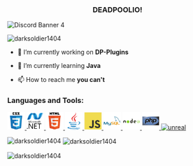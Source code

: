 <h3 align="center">DEADPOOLIO!</h3>
<img src="https://discordapp.com/api/guilds/740288168716140605/widget.png?style=banner4" alt="Discord Banner 4"/>

<p align="left"> <img src="https://komarev.com/ghpvc/?username=darksoldier1404&label=Profile%20views&color=0e75b6&style=flat" alt="darksoldier1404" /> </p>

- 🔭 I’m currently working on **DP-Plugins**

- 🌱 I’m currently learning **Java**

- 📫 How to reach me **you can't**


<h3 align="left">Languages and Tools:</h3>
<p align="left"> <a href="https://www.w3schools.com/css/" target="_blank"> <img src="https://raw.githubusercontent.com/devicons/devicon/master/icons/css3/css3-original-wordmark.svg" alt="css3" width="40" height="40"/> </a> <a href="https://dotnet.microsoft.com/" target="_blank"> <img src="https://raw.githubusercontent.com/devicons/devicon/master/icons/dot-net/dot-net-original-wordmark.svg" alt="dotnet" width="40" height="40"/> </a> <a href="https://www.w3.org/html/" target="_blank"> <img src="https://raw.githubusercontent.com/devicons/devicon/master/icons/html5/html5-original-wordmark.svg" alt="html5" width="40" height="40"/> </a> <a href="https://www.java.com" target="_blank"> <img src="https://raw.githubusercontent.com/devicons/devicon/master/icons/java/java-original.svg" alt="java" width="40" height="40"/> </a> <a href="https://developer.mozilla.org/en-US/docs/Web/JavaScript" target="_blank"> <img src="https://raw.githubusercontent.com/devicons/devicon/master/icons/javascript/javascript-original.svg" alt="javascript" width="40" height="40"/> </a> <a href="https://www.mysql.com/" target="_blank"> <img src="https://raw.githubusercontent.com/devicons/devicon/master/icons/mysql/mysql-original-wordmark.svg" alt="mysql" width="40" height="40"/> </a> <a href="https://nodejs.org" target="_blank"> <img src="https://raw.githubusercontent.com/devicons/devicon/master/icons/nodejs/nodejs-original-wordmark.svg" alt="nodejs" width="40" height="40"/> </a> <a href="https://www.php.net" target="_blank"> <img src="https://raw.githubusercontent.com/devicons/devicon/master/icons/php/php-original.svg" alt="php" width="40" height="40"/> </a> <a href="https://unrealengine.com/" target="_blank"> <img src="https://raw.githubusercontent.com/kenangundogan/fontisto/036b7eca71aab1bef8e6a0518f7329f13ed62f6b/icons/svg/brand/unreal-engine.svg" alt="unreal" width="40" height="40"/> </a> </p>

<p><img align="left" src="https://github-readme-stats.vercel.app/api/top-langs?username=darksoldier1404&show_icons=true&locale=en&layout=compact" alt="darksoldier1404" /></p>

<p>&nbsp;<img align="center" src="https://github-readme-stats.vercel.app/api?username=darksoldier1404&show_icons=true&locale=en" alt="darksoldier1404" /></p>

<p><img align="center" src="https://github-readme-streak-stats.herokuapp.com/?user=darksoldier1404&" alt="darksoldier1404" /></p>
